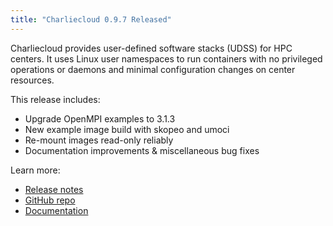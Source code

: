 ```yaml
---
title: "Charliecloud 0.9.7 Released"
---
```


Charliecloud provides user-defined software stacks (UDSS) for HPC centers. It uses Linux user namespaces to run containers with no privileged operations or daemons and minimal configuration changes on center resources.

This release includes:
- Upgrade OpenMPI examples to 3.1.3
- New example image build with skopeo and umoci
- Re-mount images read-only reliably
- Documentation improvements & miscellaneous bug fixes

Learn more:
- [Release notes](https://github.com/hpc/charliecloud/releases/tag/v0.9.7)
- [GitHub repo](https://github.com/hpc/charliecloud)
- [Documentation](https://hpc.github.io/charliecloud)
